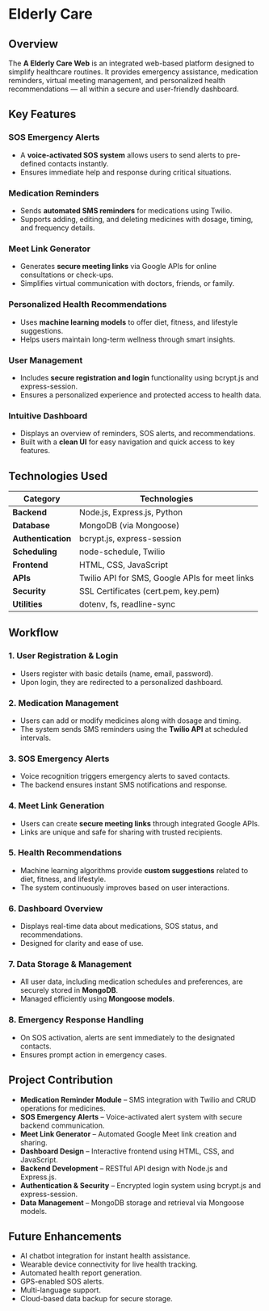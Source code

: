 
# Elderly Care

## Overview

The **A Elderly Care Web** is an integrated web-based platform designed to simplify healthcare routines. It provides emergency assistance, medication reminders, virtual meeting management, and personalized health recommendations — all within a secure and user-friendly dashboard.




## Key Features

### SOS Emergency Alerts

* A **voice-activated SOS system** allows users to send alerts to pre-defined contacts instantly.
* Ensures immediate help and response during critical situations.

### Medication Reminders

* Sends **automated SMS reminders** for medications using Twilio.
* Supports adding, editing, and deleting medicines with dosage, timing, and frequency details.

### Meet Link Generator

* Generates **secure meeting links** via Google APIs for online consultations or check-ups.
* Simplifies virtual communication with doctors, friends, or family.

### Personalized Health Recommendations

* Uses **machine learning models** to offer diet, fitness, and lifestyle suggestions.
* Helps users maintain long-term wellness through smart insights.

### User Management

* Includes **secure registration and login** functionality using bcrypt.js and express-session.
* Ensures a personalized experience and protected access to health data.

### Intuitive Dashboard

* Displays an overview of reminders, SOS alerts, and recommendations.
* Built with a **clean UI** for easy navigation and quick access to key features.




## Technologies Used

| Category           | Technologies                                   |
| ------------------ | ---------------------------------------------- |
| **Backend**        | Node.js, Express.js, Python                    |
| **Database**       | MongoDB (via Mongoose)                         |
| **Authentication** | bcrypt.js, express-session                     |
| **Scheduling**     | node-schedule, Twilio                          |
| **Frontend**       | HTML, CSS, JavaScript                          |
| **APIs**           | Twilio API for SMS, Google APIs for meet links |
| **Security**       | SSL Certificates (cert.pem, key.pem)           |
| **Utilities**      | dotenv, fs, readline-sync                      |





## Workflow

### **1. User Registration & Login**

* Users register with basic details (name, email, password).
* Upon login, they are redirected to a personalized dashboard.

### **2. Medication Management**

* Users can add or modify medicines along with dosage and timing.
* The system sends SMS reminders using the **Twilio API** at scheduled intervals.

### **3. SOS Emergency Alerts**

* Voice recognition triggers emergency alerts to saved contacts.
* The backend ensures instant SMS notifications and response.

### **4. Meet Link Generation**

* Users can create **secure meeting links** through integrated Google APIs.
* Links are unique and safe for sharing with trusted recipients.

### **5. Health Recommendations**

* Machine learning algorithms provide **custom suggestions** related to diet, fitness, and lifestyle.
* The system continuously improves based on user interactions.

### **6. Dashboard Overview**

* Displays real-time data about medications, SOS status, and recommendations.
* Designed for clarity and ease of use.

### **7. Data Storage & Management**

* All user data, including medication schedules and preferences, are securely stored in **MongoDB**.
* Managed efficiently using **Mongoose models**.

### **8. Emergency Response Handling**

* On SOS activation, alerts are sent immediately to the designated contacts.
* Ensures prompt action in emergency cases.




## Project Contribution

* **Medication Reminder Module** – SMS integration with Twilio and CRUD operations for medicines.
* **SOS Emergency Alerts** – Voice-activated alert system with secure backend communication.
* **Meet Link Generator** – Automated Google Meet link creation and sharing.
* **Dashboard Design** – Interactive frontend using HTML, CSS, and JavaScript.
* **Backend Development** – RESTful API design with Node.js and Express.js.
* **Authentication & Security** – Encrypted login system using bcrypt.js and express-session.
* **Data Management** – MongoDB storage and retrieval via Mongoose models.




## Future Enhancements

* AI chatbot integration for instant health assistance.
* Wearable device connectivity for live health tracking.
* Automated health report generation.
* GPS-enabled SOS alerts.
* Multi-language support.
* Cloud-based data backup for secure storage.
